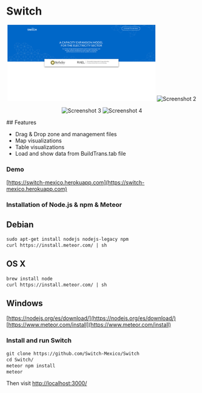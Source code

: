 # Switch

<p align="center">
  <img src="https://github.com/LexieCore/img/blob/master/Screenshot1.png" alt="Screenshot 1" height="200px"/>
  <img src="https://github.com/Switch-Mexico/Switch-GUI/blob/master/public/imgs/screenshots/dashboard_05.png" alt="Screenshot 2" height="200px"/>
</p>
<p align="center">
  <img src="https://github.com/Switch-Mexico/Switch-GUI/blob/master/public/imgs/screenshots/dashboard_07.png" alt="Screenshot 3" height="200px"/>
  <img src="https://github.com/Switch-Mexico/Switch-GUI/blob/master/public/imgs/screenshots/dashboard_03.png" alt="Screenshot 4" height="200px"/>
</p>
## Features

* Drag & Drop zone and management files
* Map visualizations
* Table visualizations
* Load and show data from BuildTrans.tab file


### Demo

[https://switch-mexico.herokuapp.com](https://switch-mexico.herokuapp.com)



### Installation of Node.js & npm & Meteor

## Debian

```Shell
sudo apt-get install nodejs nodejs-legacy npm
curl https://install.meteor.com/ | sh
```
##  OS X

```Shell
brew install node
curl https://install.meteor.com/ | sh
```
## Windows


[https://nodejs.org/es/download/](https://nodejs.org/es/download/)
[https://www.meteor.com/install](https://www.meteor.com/install)

### Install and run Switch

```Shell
git clone https://github.com/Switch-Mexico/Switch
cd Switch/
meteor npm install
meteor
```

Then visit [http://localhost:3000/](http://localhost:3000/)
